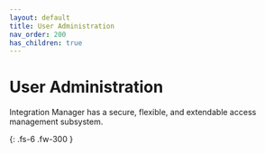 ```yaml
---
layout: default
title: User Administration
nav_order: 200
has_children: true
---
```

# User Administration

Integration Manager has a secure, flexible, and extendable access management subsystem.

{: .fs-6 .fw-300 }